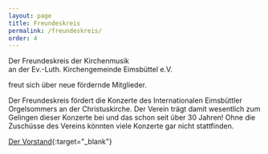 ```yaml
---
layout: page
title: Freundeskreis
permalink: /freundeskreis/
order: 4
---
```


Der Freundeskreis der Kirchenmusik  
an der Ev.-Luth. Kirchengemeinde Eimsbüttel e.V.

freut sich über neue fördernde Mitglieder.

Der Freundeskreis fördert die Konzerte des Internationalen Eimsbüttler Orgelsommers an der Christuskirche. Der Verein trägt damit wesentlich zum Gelingen dieser Konzerte bei und das schon seit über 30 Jahren! Ohne die Zuschüsse des Vereins könnten viele Konzerte gar nicht stattfinden.

[Der Vorstand](/assets/pdf/ieor_freundeskreis.pdf){:target="_blank"}
